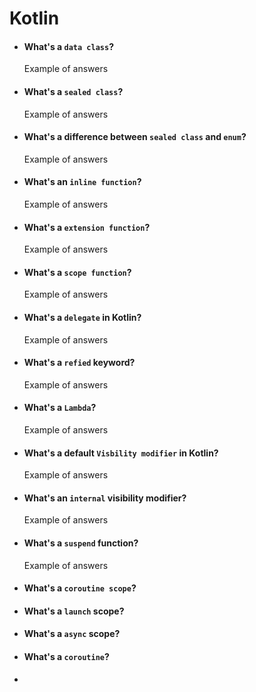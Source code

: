 # Kotlin

- #### What's a `data class`?
  Example of answers
- #### What's a `sealed class`?
  Example of answers
- #### What's a difference between `sealed class` and `enum`?
  Example of answers
- #### What's an `inline function`?
  Example of answers
- #### What's a `extension function`?
  Example of answers
- #### What's a `scope function`?
  Example of answers
- #### What's a `delegate` in Kotlin?
  Example of answers
- #### What's a `refied` keyword?
  Example of answers
- #### What's a `Lambda`?
  Example of answers
- #### What's a default `Visbility modifier` in Kotlin?
  Example of answers
- #### What's an `internal` visibility modifier?
  Example of answers
  
- #### What's a `suspend` function?
  Example of answers
- #### What's a `coroutine scope`?
- #### What's a `launch` scope?
- #### What's a `async` scope? 
- #### What's a `coroutine`?
- 
